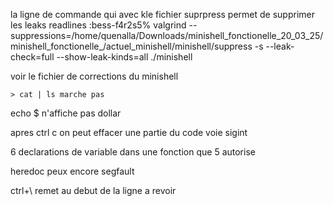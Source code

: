 

la ligne de commande qui avec kle fichier suprpress permet de supprimer les leaks readlines :bess-f4r2s5% valgrind --suppressions=/home/quenalla/Downloads/minishell_fonctionelle_20_03_25/minishell_fonctionelle_/actuel_minishell/minishell/suppress -s  --leak-check=full --show-leak-kinds=all ./minishell

voir le fichier de corrections du minishell 


 	> cat | ls marche pas 

echo $ n'affiche pas dollar 

apres ctrl c on peut effacer une partie du code voie sigint

6 declarations de variable dans une fonction que 5 autorise 

heredoc peux encore segfault

ctrl+\ remet au debut de la ligne a revoir 
